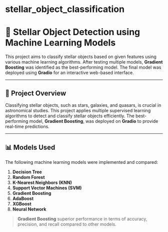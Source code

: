 # stellar_object_classification

🌌 Stellar Object Detection using Machine Learning Models
=========================================================

This project aims to classify stellar objects based on given features using various machine learning algorithms. After testing multiple models, **Gradient Boosting** was identified as the best-performing model. The final model was deployed using **Gradio** for an interactive web-based interface.

* * * * *

🚀 Project Overview
-------------------

Classifying stellar objects, such as stars, galaxies, and quasars, is crucial in astronomical studies. This project applies multiple supervised learning algorithms to detect and classify stellar objects efficiently. The best-performing model, **Gradient Boosting**, was deployed on **Gradio** to provide real-time predictions.

* * * * *

📊 Models Used
--------------

The following machine learning models were implemented and compared:

1.  **Decision Tree**
2.  **Random Forest**
3.  **K-Nearest Neighbors (KNN)**
4.  **Support Vector Machines (SVM)**
5.  **Gradient Boosting**
6.  **AdaBoost**
7.  **XGBoost**
8.  **Neural Network**

> **Gradient Boosting** superior performance in terms of accuracy, precision, and recall compared to other models.
